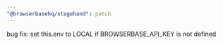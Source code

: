 ```yaml
---
"@browserbasehq/stagehand": patch
---
```


bug fix: set this.env to LOCAL if BROWSERBASE_API_KEY is not defined
